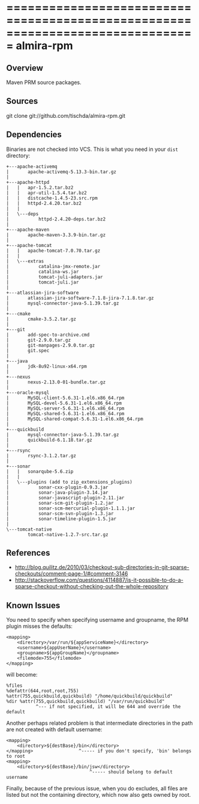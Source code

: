 ===============================================================================
almira-rpm
===============================================================================

Overview
--------
Maven PRM source packages.


Sources
-------
git clone git://github.com/tischda/almira-rpm.git


Dependencies
------------
Binaries are not checked into VCS. This is what you need in your `dist` directory:

~~~
+---apache-activemq
|       apache-activemq-5.13.3-bin.tar.gz
|
+---apache-httpd
|   |   apr-1.5.2.tar.bz2
|   |   apr-util-1.5.4.tar.bz2
|   |   distcache-1.4.5-23.src.rpm
|   |   httpd-2.4.20.tar.bz2
|   |
|   \---deps
|           httpd-2.4.20-deps.tar.bz2
|
+---apache-maven
|       apache-maven-3.3.9-bin.tar.gz
|
+---apache-tomcat
|   |   apache-tomcat-7.0.70.tar.gz
|   |
|   \---extras
|           catalina-jmx-remote.jar
|           catalina-ws.jar
|           tomcat-juli-adapters.jar
|           tomcat-juli.jar
|
+---atlassian-jira-software
|       atlassian-jira-software-7.1.8-jira-7.1.8.tar.gz
|       mysql-connector-java-5.1.39.tar.gz
|
+---cmake
|       cmake-3.5.2.tar.gz
|
+---git
|       add-spec-to-archive.cmd
|       git-2.9.0.tar.gz
|       git-manpages-2.9.0.tar.gz
|       git.spec
|
+---java
|       jdk-8u92-linux-x64.rpm
|
+---nexus
|       nexus-2.13.0-01-bundle.tar.gz
|
+---oracle-mysql
|       MySQL-client-5.6.31-1.el6.x86_64.rpm
|       MySQL-devel-5.6.31-1.el6.x86_64.rpm
|       MySQL-server-5.6.31-1.el6.x86_64.rpm
|       MySQL-shared-5.6.31-1.el6.x86_64.rpm
|       MySQL-shared-compat-5.6.31-1.el6.x86_64.rpm
|
+---quickbuild
|       mysql-connector-java-5.1.39.tar.gz
|       quickbuild-6.1.18.tar.gz
|
+---rsync
|       rsync-3.1.2.tar.gz
|
+---sonar
|   |   sonarqube-5.6.zip
|   |
|   \---plugins (add to zip_extensions_plugins)
|           sonar-cxx-plugin-0.9.3.jar
|           sonar-java-plugin-3.14.jar
|           sonar-javascript-plugin-2.11.jar
|           sonar-scm-git-plugin-1.2.jar
|           sonar-scm-mercurial-plugin-1.1.1.jar
|           sonar-scm-svn-plugin-1.3.jar
|           sonar-timeline-plugin-1.5.jar
|
\---tomcat-native
        tomcat-native-1.2.7-src.tar.gz
~~~


References
----------
* http://blog.quilitz.de/2010/03/checkout-sub-directories-in-git-sparse-checkouts/comment-page-1/#comment-3146
* http://stackoverflow.com/questions/4114887/is-it-possible-to-do-a-sparse-checkout-without-checking-out-the-whole-repository


Known Issues
------------
You need to specify <filemode> when specifying username and groupname, the
RPM plugin misses the defaults:

    <mapping>
        <directory>/var/run/${appServiceName}</directory>
        <username>${appUserName}</username>
        <groupname>${appGroupName}</groupname>
        <filemode>755</filemode>
    </mapping>

   will become:

    %files
    %defattr(644,root,root,755)
    %attr(755,quickbuild,quickbuild) "/home/quickbuild/quickbuild"
    %dir %attr(755,quickbuild,quickbuild) "/var/run/quickbuild"
               ^--- if not specified, it will be 644 and override the default

Another perhaps related problem is that intermediate directories in the path are
not created with default username:

    <mapping>
        <directory>${destBase}/bin</directory>
    </mapping>                 ^----- if you don't specify, 'bin' belongs to root
    <mapping>
        <directory>${destBase}/bin/jsw</directory>
                                   ^----- should belong to default username

Finally, because of the previous issue, when you do excludes, all files are
listed but not the containing directory, which now also gets owned by root.

